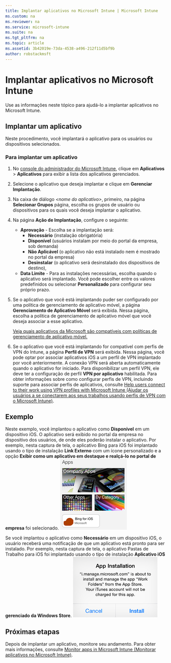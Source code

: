 ```yaml
---
title: Implantar aplicativos no Microsoft Intune | Microsoft Intune
ms.custom: na
ms.reviewer: na
ms.service: microsoft-intune
ms.suite: na
ms.tgt_pltfrm: na
ms.topic: article
ms.assetid: 3b42019e-73da-4538-a496-212f11d5bf9b
author: robstackmsft
---
```

# Implantar aplicativos no Microsoft Intune

Use as informações neste tópico para ajudá-lo a implantar aplicativos no Microsoft Intune.


## Implantar um aplicativo
Neste procedimento, você implantará o aplicativo para os usuários ou dispositivos selecionados.

### Para implantar um aplicativo

1. No [console do administrador do Microsoft Intune](https://manage.microsoft.com), clique em **Aplicativos** &gt; **Aplicativos** para exibir a lista dos aplicativos gerenciados.

2.  Selecione o aplicativo que deseja implantar e clique em **Gerenciar Implantação**.

3.  Na caixa de diálogo *&lt;nome do aplicativo&gt;*, primeiro, na página **Selecionar Grupos** página, escolha os grupos de usuário ou dispositivos para os quais você deseja implantar o aplicativo.

4.  Na página **Ação de Implantação**, configure o seguinte:

    - **Aprovação** - Escolha se a implantação será:
        - **Necessário** (instalação obrigatória)
        - **Disponível** (usuários instalam por meio do portal da empresa, sob demanda)
        - **Não Aplicável** (o aplicativo não está instalado nem é mostrado no portal da empresa)
        - **Desinstalar** (o aplicativo será desinstalado dos dispositivos de destino),
    - **Data Limite** - Para as instalações necessárias, escolha quando o aplicativo será implantado. Você pode escolher entre os valores predefinidos ou selecionar **Personalizado** para configurar seu próprio prazo.

5. Se o aplicativo que você está implantando puder ser configurado por uma política de gerenciamento de aplicativo móvel, a página **Gerenciamento de Aplicativo Móvel** será exibida. Nessa página, escolha a política de gerenciamento de aplicativo móvel que você deseja associar a esse aplicativo.

    [Veja quais aplicativos da Microsoft são compatíveis com políticas de gerenciamento de aplicativo móvel.](https://www.microsoft.com/en-us/server-cloud/products/microsoft-intune/partners.aspx)

6. Se o aplicativo que você está implantando for compatível com perfis de VPN do Intune, a página **Perfil de VPN** será exibida. Nessa página, você pode optar por associar aplicativos iOS a um perfil de VPN implantado por você anteriormente. A conexão VPN será aberta automaticamente quando o aplicativo for iniciado. Para disponibilizar um perfil VPN, ele deve ter a configuração de perfil **VPN por aplicativo** habilitada.
 Para obter informações sobre como configurar perfis de VPN, incluindo suporte para associar perfis de aplicativos, consulte [Help users connect to their work using VPN profiles with Microsoft Intune (Ajudar os usuários a se conectarem aos seus trabalhos usando perfis de VPN com o Microsoft Intune)](vpn-connections-in-microsoft-intune.md).

## Exemplo

Neste exemplo, você implantou o aplicativo como **Disponível** em um dispositivo iOS.
O aplicativo será exibido no portal da empresa no dispositivo dos usuários, de onde eles poderão instalar o aplicativo. Por exemplo, nesta captura de tela, o aplicativo Bing para iOS foi implantado usando o tipo de instalação **Link Externo** com um ícone personalizado e a opção **Exibir como um aplicativo em destaque e realçá-lo no portal de empresa** foi selecionado.
    ![Aplicativo disponível no iOS](./media/available-install-on-iOS.png)

Se você implantou o aplicativo como **Necessário** em um dispositivo iOS, o usuário receberá uma notificação de que um aplicativo está pronto para ser instalado. Por exemplo, nesta captura de tela, o aplicativo Pastas de Trabalho para iOS foi implantado usando o tipo de instalação **Aplicativo iOS gerenciado da Windows Store**.
    ![Aplicativo necessário no iOS](./media/iOS-Required-install.PNG)

## Próximas etapas

Depois de implantar um aplicativo, monitore seu andamento. Para obter mais informações, consulte [Monitor apps in Microsoft Intune (Monitorar aplicativos no Microsoft Intune)](monitor-apps-in-microsoft-intune.md).


<!--HONumber=May16_HO1-->


